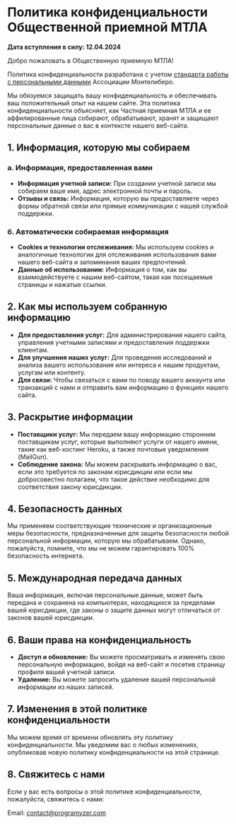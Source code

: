 # Политика конфиденциальности Общественной приемной МТЛА

**Дата вступления в силу: 12.04.2024**

Добро пожаловать в Общественную приемную МТЛА! 

Политика конфиденциальности разработана с учетом [стандарта работы с персональными данными](https://github.com/Montelibero/MTLA-Documents/blob/main/Internal/Personal%20data%20working%20standard/Standard.ru.md) Ассоциации Монтелиберо. 

Мы обязуемся защищать вашу конфиденциальность и обеспечивать ваш положительный опыт на нашем сайте. Эта политика конфиденциальности объясняет, как Частная приемная МТЛА и ее аффилированные лица собирают, обрабатывают, хранят и защищают персональные данные о вас в контексте нашего веб-сайта.

## 1. Информация, которую мы собираем

### а. Информация, предоставленная вами
- **Информация учетной записи:** При создании учетной записи мы собираем ваше имя, адрес электронной почты и пароль.
- **Отзывы и связь:** Информация, которую вы предоставляете через формы обратной связи или прямые коммуникации с нашей службой поддержки.

### б. Автоматически собираемая информация
- **Cookies и технологии отслеживания:** Мы используем cookies и аналогичные технологии для отслеживания использования вами нашего веб-сайта и запоминания ваших предпочтений.
- **Данные об использовании:** Информация о том, как вы взаимодействуете с нашим веб-сайтом, такая как посещаемые страницы и нажатые ссылки.

## 2. Как мы используем собранную информацию
- **Для предоставления услуг:** Для администрирования нашего сайта, управления учетными записями и предоставления поддержки клиентам.
- **Для улучшения наших услуг:** Для проведения исследований и анализа вашего использования или интереса к нашим продуктам, услугам или контенту.
- **Для связи:** Чтобы связаться с вами по поводу вашего аккаунта или транзакций с нами и отправить вам информацию о функциях нашего сайта.

## 3. Раскрытие информации
- **Поставщики услуг:** Мы передаем вашу информацию сторонним поставщикам услуг, которые выполняют услуги от нашего имени, такие как веб-хостинг Heroku, а также почтовые уведомления (MailGun).
- **Соблюдение закона:** Мы можем раскрывать информацию о вас, если это требуется по законам юрисдикции или если мы добросовестно полагаем, что такое действие необходимо для соответствия закону юрисдикции.

## 4. Безопасность данных
Мы применяем соответствующие технические и организационные меры безопасности, предназначенные для защиты безопасности любой персональной информации, которую мы обрабатываем. Однако, пожалуйста, помните, что мы не можем гарантировать 100% безопасность интернета.

## 5. Международная передача данных
Ваша информация, включая персональные данные, может быть передана и сохранена на компьютерах, находящихся за пределами вашей юрисдикции, где законы о защите данных могут отличаться от законов вашей юрисдикции.

## 6. Ваши права на конфиденциальность
- **Доступ и обновление:** Вы можете просматривать и изменять свою персональную информацию, войдя на веб-сайт и посетив страницу профиля вашей учетной записи.
- **Удаление:** Вы можете запросить удаление вашей персональной информации из наших записей.

## 7. Изменения в этой политике конфиденциальности
Мы можем время от времени обновлять эту политику конфиденциальности. Мы уведомим вас о любых изменениях, опубликовав новую политику конфиденциальности на этой странице.

## 8. Свяжитесь с нами
Если у вас есть вопросы о этой политике конфиденциальности, пожалуйста, свяжитесь с нами:

Email: contact@programyzer.com
